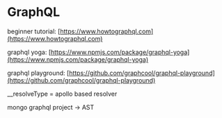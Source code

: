 # GraphQL

beginner tutorial: [https://www.howtographql.com](https://www.howtographql.com)

graphql yoga: [https://www.npmjs.com/package/graphql-yoga](https://www.npmjs.com/package/graphql-yoga)

graphql playground: [https://github.com/graphcool/graphql-playground](https://github.com/graphcool/graphql-playground)

\_\_resolveType = apollo based resolver



mongo graphql project -&gt; AST 

